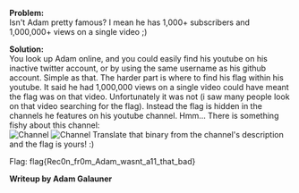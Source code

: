 <b> Problem: </b> <br>
Isn't Adam pretty famous? I mean he has 1,000+ subscribers and 1,000,000+ views on a single video ;)

<b> Solution: </b> <br>
You look up Adam online, and you could easily find his youtube on his inactive twitter account, or by using the same username as his github account. Simple as that.
The harder part is where to find his flag within his youtube. It said he had 1,000,000 views on a single video could have meant the flag was on that video. Unfortunately it was not (i saw many people look on that video searching for the flag). Instead the flag is hidden in the channels he features on his youtube channel. Hmm... There is something fishy about this channel: <br>
![Channel](http://i.imgur.com/RCUzwJ8.png)
![Channel](http://i.imgur.com/PppICCY.png)
Translate that binary from the channel's description and the flag is yours! :)

Flag: flag{Rec0n_fr0m_Adam_wasnt_a11_that_bad}


<b> Writeup by Adam Galauner </b>
